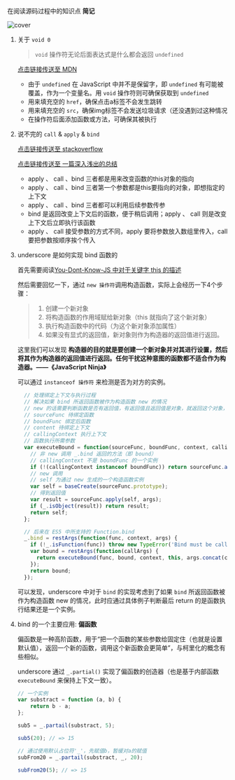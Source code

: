 在阅读源码过程中的知识点 **简记**

![cover](http://o7ts2uaks.bkt.clouddn.com/Underscore.png)

1. 关于 `void 0`

   > `void` 操作符无论后面表达式是什么都会返回 `undefined`

   [点击链接传送至 MDN](https://developer.mozilla.org/en-US/docs/Web/JavaScript/Reference/Operators/void)

   - 由于 `undefined` 在 JavaScript 中并不是保留字，即 `undefined` 有可能被覆盖，作为一个变量名。用 `void` 操作符则可确保获取到 `undefined`
   - 用来填充空的 `href`，确保点击a标签不会发生跳转
   - 用来填充空的 `src`，确保img标签不会发送垃圾请求（还没遇到过这种情况
   - 在操作符后面添加函数或方法，可确保其被执行

2. 说不完的 `call` & `apply` & `bind`

   [点击链接传送至 stackoverflow](http://stackoverflow.com/questions/15455009/javascript-call-apply-vs-bind)

   [点击链接传送至 一篇深入浅出的总结](http://www.cnblogs.com/coco1s/p/4833199.html)

   - apply 、 call 、bind 三者都是用来改变函数的this对象的指向
   - apply 、 call 、bind 三者第一个参数都是this要指向的对象，即想指定的上下文
   - apply 、 call 、bind 三者都可以利用后续参数传参
   - bind 是返回改变上下文后的函数，便于稍后调用；apply 、 call 则是改变上下文后立即执行该函数
   - apply 、 call 接受参数的方式不同，apply 要将参数放入数组里传入，call 要把参数按顺序挨个传入

3. underscore 是如何实现 bind 函数的

   首先需要阅读[You-Dont-Know-JS 中对于关键字 this 的描述](https://github.com/getify/You-Dont-Know-JS/blob/master/this%20&%20object%20prototypes/README.md#you-dont-know-js-this--object-prototypes)

   然后需要回忆一下，通过 `new 操作符`调用构造函数，实际上会经历一下4个步骤：
   > 1. 创建一个新对象
   > 2. 将构造函数的作用域赋给新对象（this 就指向了这个新对象）
   > 3. 执行构造函数中的代码（为这个新对象添加属性）
   > 4. 如果没有显式的返回值，新对象则作为构造器的返回值进行返回。

   这里我们可以发现 **构造器的目的就是要创建一个新对象并对其进行设置，然后将其作为构造器的返回值进行返回。任何干扰这种意图的函数都不适合作为构造器。——《JavaScript Ninja》**

   可以通过 `instanceof 操作符` 来检测是否为对方的实例。

   ```javascript
     // 处理绑定上下文与执行过程
     // 解决如果 bind 所返回函数被作为构造函数 new 的情况
     // new 的话需要判断函数是否有返回值，有返回值且返回值是对象，就返回这个对象，否则要返回构造实例
     // sourceFunc 待绑定函数
     // boundFunc 绑定后函数
     // content 待绑定上下文
     // callingContext 执行上下文
     // 函数执行所需参数
     var executeBound = function(sourceFunc, boundFunc, context, callingContext, args) {
       // 非 new 调用 _.bind 返回的方法（即 bound）
       // callingContext 不是 boundFunc 的一个实例
       if (!(callingContext instanceof boundFunc)) return sourceFunc.apply(context, args);
       // new 调用
       // self 为通过 new 生成的一个构造函数实例
       var self = baseCreate(sourceFunc.prototype);
       // 得到返回值
       var result = sourceFunc.apply(self, args);
       if (_.isObject(result)) return result;
       return self;
     };

     // 后来在 ES5 中所支持的 Function.bind
     _.bind = restArgs(function(func, context, args) {
       if (!_.isFunction(func)) throw new TypeError('Bind must be called on a function');
       var bound = restArgs(function(callArgs) {
         return executeBound(func, bound, context, this, args.concat(callArgs));
       });
       return bound;
     });
   ```
   可以发现，underscore 中对于 `bind` 的实现考虑到了如果 `bind` 所返回函数被作为构造函数 new 的情况，此时应通过具体例子判断最后 return 的是函数执行结果还是一个实例。

4. bind 的一个主要应用: **偏函数**

   偏函数是一种高阶函数，用于“把一个函数的某些参数给固定住（也就是设置默认值），返回一个新的函数，调用这个新函数会更简单”，与柯里化的概念有些相似。

   underscore 通过 `_.partial()` 实现了偏函数的创造器（也是基于内部函数 `executeBound` 来保持上下文一致）。

   ```javascript
   // 一个实例
   var substract = function (a, b) {
       return b - a;
   };

   sub5 = _.partail(substract, 5);

   sub5(20); // => 15

   // 通过使用默认占位符'_'，先赋值b，暂缓对a的赋值
   subFrom20 = _.partail(substract, _, 20);

   subFrom20(5); // => 15
   ```
